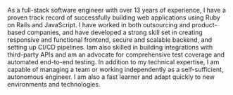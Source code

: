As a full-stack software engineer with over 13 years of experience, I have a proven track record of successfully building web applications using Ruby on Rails and JavaScript. I have worked in both outsourcing and product-based companies, and have developed
a strong skill set in creating responsive and functional frontend, secure and scalable backend, and setting up CI/CD pipelines. Iam also skilled in building integrations with
third-party APIs and am an advocate for comprehensive test coverage and automated end-to-end testing. In addition to my technical expertise, I am capable of managing a team or working independently as a self-sufficient, autonomous engineer. I am also a
fast learner and adapt quickly to new environments and technologies.
